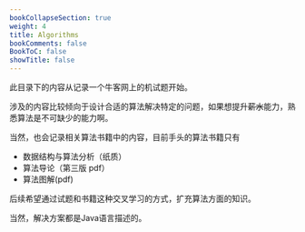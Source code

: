 ```yaml
---
bookCollapseSection: true
weight: 4
title: Algorithms
bookComments: false
BookToC: false
showTitle: false
---
```


此目录下的内容从记录一个牛客网上的机试题开始。

涉及的内容比较倾向于设计合适的算法解决特定的问题，如果想提升~~薪水~~能力，熟悉算法是不可缺少的能力啊。

当然，也会记录相关算法书籍中的内容，目前手头的算法书籍只有

- 数据结构与算法分析（纸质）
- 算法导论（第三版 pdf）
- 算法图解(pdf)

后续希望通过试题和书籍这种交叉学习的方式，扩充算法方面的知识。

当然，解决方案都是Java语言描述的。
